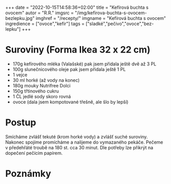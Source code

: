
+++
date = "2022-10-15T14:58:36+02:00"
title = "Kefírová buchta s ovocem"
autor = "R.R."
imgsrc = "/img/kefirova-buchta-s-ovocem-bezlepku.jpg"
imghref = "/recepty/"
imgname = "Kefírová buchta s ovocem"
ingredience = ["ovoce","kefír"]
tags = ["sladké","pečivo","ovoce","bez-lepku"]
+++


<!--
# Originál recept (Lateta)
Plech 26x26cm

180g mouky Nutrifree Dolci
200g mletého kokosového cukru (můžete dát normální)
120ml kefíru
120ml slunečnicového oleje
lžíčka jedlé sody
40g kakaa
1 vajíčko
30ml horké vody

V míse promíchejte mouku, cukr, jedlou sodu a kakao. Do směsi zašlehejte kefír, olej a vajíčko a na konec všlehejte horkou vodu. Upozorňuji, že těsto je řídší. Vylejte do vymazané, vysypané formy a pečte na 180 stupňů, zhruba po 30 minutách přikryjte alobalem a poté zkoušejte střed špejlí.
-->

# Suroviny (Forma Ikea 32 x 22 cm)
- 170g kefírového mléka (Valašské) pak jsem přidala ještě dvě až 3 PL
- 100g slunečnicového oleje pak jsem přidala ještě 1 PL
- 1 vejce
- 30 ml horké (až vody na konec)
- 180g mouky Nutrifree Dolci
- 150g třtinového cukru
- 1 ČL jedlé sody skoro rovná
- ovoce (dala jsem kompotované třešně, ale šlo by lepší)


# Postup
Smícháme zvlášť tekuté (krom horké vody) a zvlášť suché suroviny. Nakonec spojíme promícháme a nalijeme do vymazaného pekáče. 
Pečeme v předehřáté troubě na 180 st. cca 30 minut. Dle potřeby lze přikrýt na dopečení pečícím papírem.

# Poznámky
 
